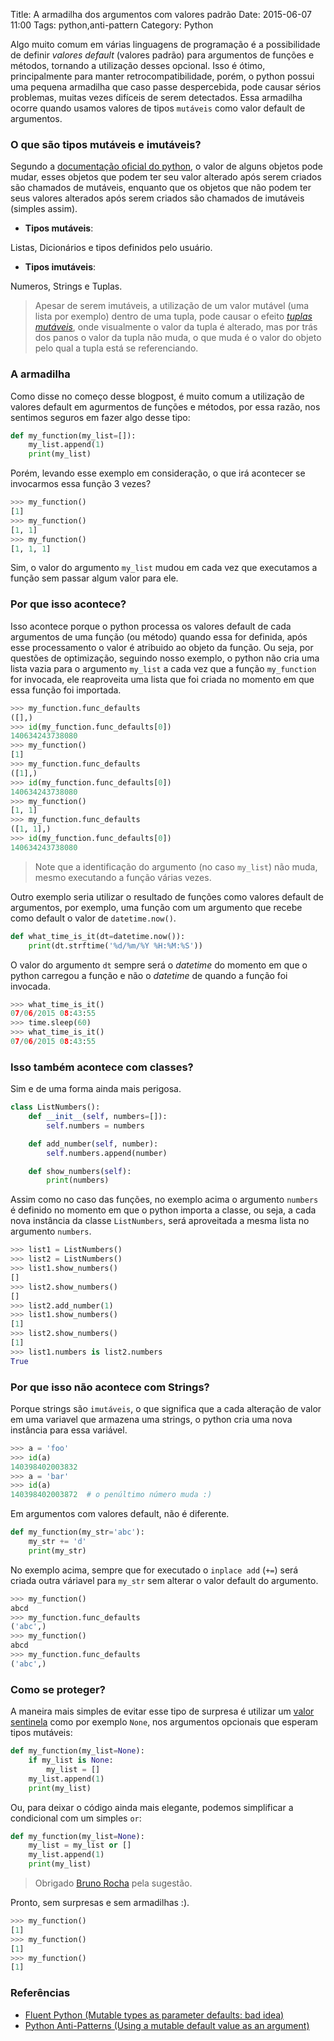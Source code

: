 Title: A armadilha dos argumentos com valores padrão
Date: 2015-06-07 11:00
Tags: python,anti-pattern
Category: Python

Algo muito comum em várias linguagens de programação é a possibilidade de definir _valores default_ (valores padrão) para argumentos de funções e métodos, tornando a utilização desses opcional.
Isso é ótimo, principalmente para manter retrocompatibilidade, porém, o python possui uma pequena armadilha que caso passe despercebida, pode causar sérios problemas, muitas vezes difíceis de serem detectados.
Essa armadilha ocorre quando usamos valores de tipos `mutáveis` como valor default de argumentos.

<!-- more -->

### O que são tipos mutáveis e imutáveis?
Segundo a [documentação oficial do python](https://docs.python.org/3.4/reference/datamodel.html), o valor de alguns objetos pode mudar, esses objetos que podem ter seu valor alterado após serem criados são chamados de mutáveis, enquanto que os objetos que não podem ter seus valores alterados após serem criados são chamados de imutáveis (simples assim).

* **Tipos mutáveis**:

Listas, Dicionários e tipos definidos pelo usuário.

* **Tipos imutáveis**:

Numeros, Strings e Tuplas.

> Apesar de serem imutáveis, a utilização de um valor mutável (uma lista por exemplo) dentro de uma tupla, pode causar o efeito _[tuplas mutáveis](http://pythonclub.com.br/tuplas-mutantes-em-python.html)_, onde visualmente o valor da tupla é alterado, mas por trás dos panos o valor da tupla não muda, o que muda é o valor do objeto pelo qual a tupla está se referenciando.

### A armadilha
Como disse no começo desse blogpost, é muito comum a utilização de valores default em agurmentos de funções e métodos, por essa razão, nos sentimos seguros em fazer algo desse tipo:

```python
def my_function(my_list=[]):
    my_list.append(1)
    print(my_list)
```

Porém, levando esse exemplo em consideração, o que irá acontecer se invocarmos essa função 3 vezes?

```python
>>> my_function()
[1]
>>> my_function()
[1, 1]
>>> my_function()
[1, 1, 1]
```
Sim, o valor do argumento `my_list` mudou em cada vez que executamos a função sem passar algum valor para ele.

### Por que isso acontece?
Isso acontece porque o python processa os valores default de cada argumentos de uma função (ou método) quando essa for definida, após esse processamento o valor é atribuido ao objeto da função.
Ou seja, por questões de optimização, seguindo nosso exemplo, o python não cria uma lista vazia para o argumento `my_list` a cada vez que a função `my_function` for invocada, ele reaproveita uma lista que foi criada no momento em que essa função foi importada.

```python
>>> my_function.func_defaults
([],)
>>> id(my_function.func_defaults[0])
140634243738080
>>> my_function()
[1]
>>> my_function.func_defaults
([1],)
>>> id(my_function.func_defaults[0])
140634243738080
>>> my_function()
[1, 1]
>>> my_function.func_defaults
([1, 1],)
>>> id(my_function.func_defaults[0])
140634243738080
```
> Note que a identificação do argumento (no caso `my_list`) não muda, mesmo executando a função várias vezes.

Outro exemplo seria utilizar o resultado de funções como valores default de argumentos, por exemplo, uma função com um argumento que recebe como default o valor de `datetime.now()`.

```python
def what_time_is_it(dt=datetime.now()):
    print(dt.strftime('%d/%m/%Y %H:%M:%S'))
```
O valor do argumento `dt` sempre será o _datetime_ do momento em que o python carregou a função e não o _datetime_ de quando a função foi invocada.

```python
>>> what_time_is_it()
07/06/2015 08:43:55
>>> time.sleep(60)
>>> what_time_is_it()
07/06/2015 08:43:55
```

### Isso também acontece com classes?
Sim e de uma forma ainda mais perigosa.

```python
class ListNumbers():
    def __init__(self, numbers=[]):
        self.numbers = numbers

    def add_number(self, number):
        self.numbers.append(number)

    def show_numbers(self):
        print(numbers)
```
Assim como no caso das funções, no exemplo acima o argumento `numbers` é definido no momento em que o python importa a classe, ou seja, a cada nova instância da classe `ListNumbers`, será aproveitada a mesma lista no argumento `numbers`.

```python
>>> list1 = ListNumbers()
>>> list2 = ListNumbers()
>>> list1.show_numbers()
[]
>>> list2.show_numbers()
[]
>>> list2.add_number(1)
>>> list1.show_numbers()
[1]
>>> list2.show_numbers()
[1]
>>> list1.numbers is list2.numbers
True
```

### Por que isso não acontece com Strings?
Porque strings são `imutáveis`, o que significa que a cada alteração de valor em uma variavel que armazena uma strings, o python cria uma nova instância para essa variável.

```python
>>> a = 'foo'
>>> id(a)
140398402003832
>>> a = 'bar'
>>> id(a)
140398402003872  # o penúltimo número muda :)
```

Em argumentos com valores default, não é diferente.

```python
def my_function(my_str='abc'):
    my_str += 'd'
    print(my_str)
```
No exemplo acima, sempre que for executado o `inplace add` (`+=`) será criada outra váriavel para `my_str` sem alterar o valor default do argumento.

```python
>>> my_function()
abcd
>>> my_function.func_defaults
('abc',)
>>> my_function()
abcd
>>> my_function.func_defaults
('abc',)
```

### Como se proteger?
A maneira mais simples de evitar esse tipo de surpresa é utilizar um [valor sentinela](http://en.wikipedia.org/wiki/Sentinel_value) como por exemplo `None`, nos argumentos opcionais que esperam tipos mutáveis:

```python
def my_function(my_list=None):
    if my_list is None:
        my_list = []
    my_list.append(1)
    print(my_list)
```

Ou, para deixar o código ainda mais elegante, podemos simplificar a condicional com um simples `or`:

```python
def my_function(my_list=None):
    my_list = my_list or []
    my_list.append(1)
    print(my_list)
```
> Obrigado [Bruno Rocha](http://pythonclub.com.br/author/bruno-cezar-rocha.html) pela sugestão.

Pronto, sem surpresas e sem armadilhas :).

```python
>>> my_function()
[1]
>>> my_function()
[1]
>>> my_function()
[1]
```

### Referências

* [Fluent Python (Mutable types as parameter defaults: bad idea)](http://shop.oreilly.com/product/0636920032519.do)
* [Python Anti-Patterns (Using a mutable default value as an argument)](http://docs.quantifiedcode.com/python-anti-patterns/correctness/mutable_default_value_as_argument.html)
